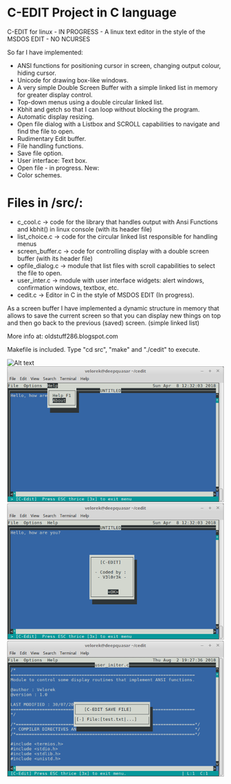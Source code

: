 C-EDIT Project in C language
============================
C-EDIT for linux - IN PROGRESS - A linux text editor in the style of the MSDOS EDIT - NO NCURSES 

So far I have implemented:

* ANSI functions for positioning cursor in screen, changing output colour, hiding cursor.
* Unicode for drawing box-like windows.
* A very simple Double Screen Buffer with a simple linked list in memory for greater display control. 
* Top-down menus using a double circular linked list.
* Kbhit and getch so that I can loop without blocking the program.
* Automatic display resizing.
* Open file dialog with a Listbox and SCROLL capabilities to navigate and find the file to open.
* Rudimentary Edit buffer. 
* File handling functions. 
* Save file option. 
* User interface: Text box.
* Open file - in progress.
New:
 * Color schemes.

Files in /src/:
===============
* c_cool.c -> code for the library that handles output with Ansi Functions and kbhit() in linux console (with its header file)
* list_choice.c -> code for the circular linked list responsible for handling menus 
* screen_buffer.c -> code for controlling display with a double screen buffer (with its header file)
* opfile_dialog.c -> module that list files with scroll capabilities to select the file to open.
* user_inter.c -> module with user interface widgets: alert windows, confirmation windows, textbox, etc.
* cedit.c -> Editor in C in the style of MSDOS EDIT (In progress).


As a screen buffer I have implemented a dynamic structure in memory that allows to save the current screen so that you can display new things on top and then go back to the previous (saved) screen. (simple linked list)

More info at: oldstuff286.blogspot.com

Makefile is included. Type "cd src", "make" and "./cedit" to execute.

![Alt text](screencaps/cedit.gif?raw=true "Demo")
![Alt text](screencaps/cedit1.png?raw=true "Demo")
![Alt text](screencaps/cedit2.png?raw=true "Demo")
![Alt text](screencaps/cedit4.png?raw=true "Demo")
